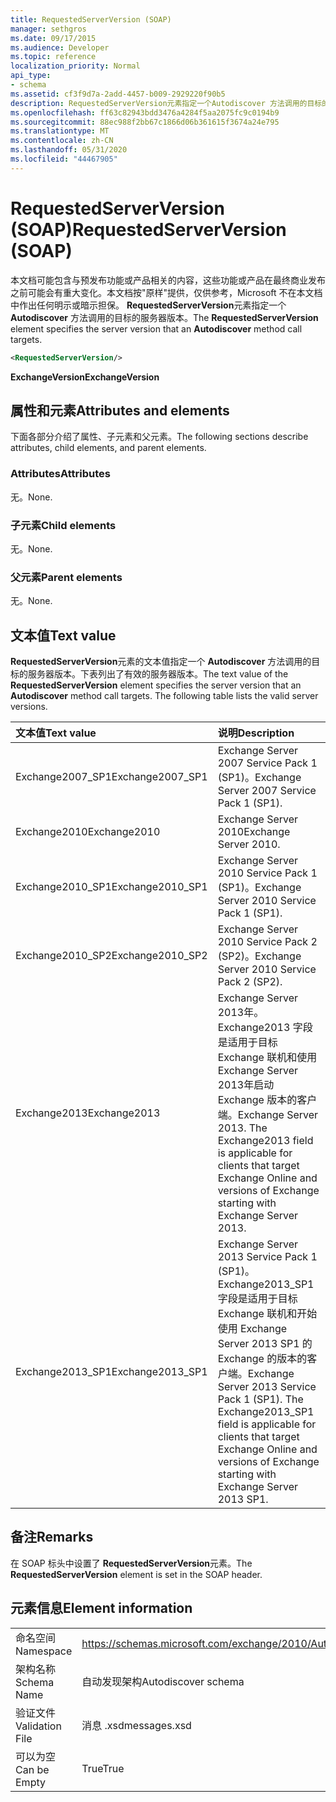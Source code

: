 ```yaml
---
title: RequestedServerVersion (SOAP)
manager: sethgros
ms.date: 09/17/2015
ms.audience: Developer
ms.topic: reference
localization_priority: Normal
api_type:
- schema
ms.assetid: cf3f9d7a-2add-4457-b009-2929220f90b5
description: RequestedServerVersion元素指定一个Autodiscover 方法调用的目标的服务器版本。
ms.openlocfilehash: ff63c82943bdd3476a4284f5aa2075fc9c0194b9
ms.sourcegitcommit: 88ec988f2bb67c1866d06b361615f3674a24e795
ms.translationtype: MT
ms.contentlocale: zh-CN
ms.lasthandoff: 05/31/2020
ms.locfileid: "44467905"
---
```

# <a name="requestedserverversion-soap"></a><span data-ttu-id="d2fbb-103">RequestedServerVersion (SOAP)</span><span class="sxs-lookup"><span data-stu-id="d2fbb-103">RequestedServerVersion (SOAP)</span></span>

<span data-ttu-id="d2fbb-104">本文档可能包含与预发布功能或产品相关的内容，这些功能或产品在最终商业发布之前可能会有重大变化。本文档按"原样"提供，仅供参考，Microsoft 不在本文档中作出任何明示或暗示担保。 **RequestedServerVersion**元素指定一个 **Autodiscover** 方法调用的目标的服务器版本。</span><span class="sxs-lookup"><span data-stu-id="d2fbb-104">The **RequestedServerVersion** element specifies the server version that an **Autodiscover** method call targets.</span></span> 
  
```XML
<RequestedServerVersion/>
```

 <span data-ttu-id="d2fbb-105">**ExchangeVersion**</span><span class="sxs-lookup"><span data-stu-id="d2fbb-105">**ExchangeVersion**</span></span>
## <a name="attributes-and-elements"></a><span data-ttu-id="d2fbb-106">属性和元素</span><span class="sxs-lookup"><span data-stu-id="d2fbb-106">Attributes and elements</span></span>

<span data-ttu-id="d2fbb-107">下面各部分介绍了属性、子元素和父元素。</span><span class="sxs-lookup"><span data-stu-id="d2fbb-107">The following sections describe attributes, child elements, and parent elements.</span></span>
  
### <a name="attributes"></a><span data-ttu-id="d2fbb-108">Attributes</span><span class="sxs-lookup"><span data-stu-id="d2fbb-108">Attributes</span></span>

<span data-ttu-id="d2fbb-109">无。</span><span class="sxs-lookup"><span data-stu-id="d2fbb-109">None.</span></span>
  
### <a name="child-elements"></a><span data-ttu-id="d2fbb-110">子元素</span><span class="sxs-lookup"><span data-stu-id="d2fbb-110">Child elements</span></span>

<span data-ttu-id="d2fbb-111">无。</span><span class="sxs-lookup"><span data-stu-id="d2fbb-111">None.</span></span>
  
### <a name="parent-elements"></a><span data-ttu-id="d2fbb-112">父元素</span><span class="sxs-lookup"><span data-stu-id="d2fbb-112">Parent elements</span></span>

<span data-ttu-id="d2fbb-113">无。</span><span class="sxs-lookup"><span data-stu-id="d2fbb-113">None.</span></span>
  
## <a name="text-value"></a><span data-ttu-id="d2fbb-114">文本值</span><span class="sxs-lookup"><span data-stu-id="d2fbb-114">Text value</span></span>

<span data-ttu-id="d2fbb-p101">**RequestedServerVersion**元素的文本值指定一个 **Autodiscover** 方法调用的目标的服务器版本。下表列出了有效的服务器版本。</span><span class="sxs-lookup"><span data-stu-id="d2fbb-p101">The text value of the **RequestedServerVersion** element specifies the server version that an **Autodiscover** method call targets. The following table lists the valid server versions.</span></span> 
  
|<span data-ttu-id="d2fbb-117">**文本值**</span><span class="sxs-lookup"><span data-stu-id="d2fbb-117">**Text value**</span></span>|<span data-ttu-id="d2fbb-118">**说明**</span><span class="sxs-lookup"><span data-stu-id="d2fbb-118">**Description**</span></span>|
|:-----|:-----|
|<span data-ttu-id="d2fbb-119">Exchange2007_SP1</span><span class="sxs-lookup"><span data-stu-id="d2fbb-119">Exchange2007_SP1</span></span>  <br/> |<span data-ttu-id="d2fbb-120">Exchange Server 2007 Service Pack 1 (SP1)。</span><span class="sxs-lookup"><span data-stu-id="d2fbb-120">Exchange Server 2007 Service Pack 1 (SP1).</span></span>  <br/> |
|<span data-ttu-id="d2fbb-121">Exchange2010</span><span class="sxs-lookup"><span data-stu-id="d2fbb-121">Exchange2010</span></span>  <br/> |<span data-ttu-id="d2fbb-122">Exchange Server 2010</span><span class="sxs-lookup"><span data-stu-id="d2fbb-122">Exchange Server 2010.</span></span>  <br/> |
|<span data-ttu-id="d2fbb-123">Exchange2010_SP1</span><span class="sxs-lookup"><span data-stu-id="d2fbb-123">Exchange2010_SP1</span></span>  <br/> |<span data-ttu-id="d2fbb-124">Exchange Server 2010 Service Pack 1 (SP1)。</span><span class="sxs-lookup"><span data-stu-id="d2fbb-124">Exchange Server 2010 Service Pack 1 (SP1).</span></span>  <br/> |
|<span data-ttu-id="d2fbb-125">Exchange2010_SP2</span><span class="sxs-lookup"><span data-stu-id="d2fbb-125">Exchange2010_SP2</span></span>  <br/> |<span data-ttu-id="d2fbb-126">Exchange Server 2010 Service Pack 2 (SP2)。</span><span class="sxs-lookup"><span data-stu-id="d2fbb-126">Exchange Server 2010 Service Pack 2 (SP2).</span></span>  <br/> |
|<span data-ttu-id="d2fbb-127">Exchange2013</span><span class="sxs-lookup"><span data-stu-id="d2fbb-127">Exchange2013</span></span>  <br/> |<span data-ttu-id="d2fbb-p102">Exchange Server 2013年。Exchange2013 字段是适用于目标 Exchange 联机和使用 Exchange Server 2013年启动 Exchange 版本的客户端。</span><span class="sxs-lookup"><span data-stu-id="d2fbb-p102">Exchange Server 2013. The Exchange2013 field is applicable for clients that target Exchange Online and versions of Exchange starting with Exchange Server 2013.</span></span>  <br/> |
|<span data-ttu-id="d2fbb-130">Exchange2013_SP1</span><span class="sxs-lookup"><span data-stu-id="d2fbb-130">Exchange2013_SP1</span></span>  <br/> |<span data-ttu-id="d2fbb-p103">Exchange Server 2013 Service Pack 1 (SP1)。Exchange2013_SP1 字段是适用于目标 Exchange 联机和开始使用 Exchange Server 2013 SP1 的 Exchange 的版本的客户端。</span><span class="sxs-lookup"><span data-stu-id="d2fbb-p103">Exchange Server 2013 Service Pack 1 (SP1). The Exchange2013_SP1 field is applicable for clients that target Exchange Online and versions of Exchange starting with Exchange Server 2013 SP1.</span></span>  <br/> |
   
## <a name="remarks"></a><span data-ttu-id="d2fbb-133">备注</span><span class="sxs-lookup"><span data-stu-id="d2fbb-133">Remarks</span></span>

<span data-ttu-id="d2fbb-134">在 SOAP 标头中设置了 **RequestedServerVersion**元素。</span><span class="sxs-lookup"><span data-stu-id="d2fbb-134">The **RequestedServerVersion** element is set in the SOAP header.</span></span> 
  
## <a name="element-information"></a><span data-ttu-id="d2fbb-135">元素信息</span><span class="sxs-lookup"><span data-stu-id="d2fbb-135">Element information</span></span>

|||
|:-----|:-----|
|<span data-ttu-id="d2fbb-136">命名空间</span><span class="sxs-lookup"><span data-stu-id="d2fbb-136">Namespace</span></span>  <br/> |https://schemas.microsoft.com/exchange/2010/Autodiscover  <br/> |
|<span data-ttu-id="d2fbb-137">架构名称</span><span class="sxs-lookup"><span data-stu-id="d2fbb-137">Schema Name</span></span>  <br/> |<span data-ttu-id="d2fbb-138">自动发现架构</span><span class="sxs-lookup"><span data-stu-id="d2fbb-138">Autodiscover schema</span></span>  <br/> |
|<span data-ttu-id="d2fbb-139">验证文件</span><span class="sxs-lookup"><span data-stu-id="d2fbb-139">Validation File</span></span>  <br/> |<span data-ttu-id="d2fbb-140">消息 .xsd</span><span class="sxs-lookup"><span data-stu-id="d2fbb-140">messages.xsd</span></span>  <br/> |
|<span data-ttu-id="d2fbb-141">可以为空</span><span class="sxs-lookup"><span data-stu-id="d2fbb-141">Can be Empty</span></span>  <br/> |<span data-ttu-id="d2fbb-142">True</span><span class="sxs-lookup"><span data-stu-id="d2fbb-142">True</span></span>  <br/> |
   

